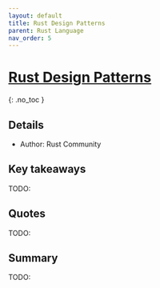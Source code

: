 ```yaml
---
layout: default
title: Rust Design Patterns
parent: Rust Language
nav_order: 5 
---
```


# [Rust Design Patterns](https://rust-unofficial.github.io/patterns/intro.html)
{: .no_toc }

## Details
- Author: Rust Community

## Key takeaways
TODO:

## Quotes
TODO:

## Summary
TODO:
